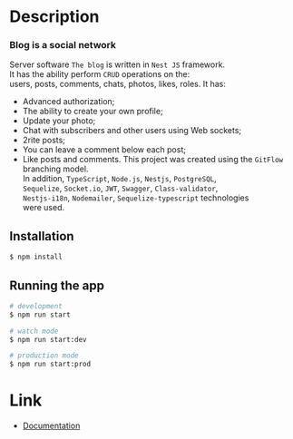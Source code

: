 # Description
### Blog is a social network
Server software `The blog` is written in `Nest JS` framework. \
It has the ability perform `CRUD` operations on the: \
users, posts, comments, chats, photos, likes, roles. It has:
- Advanced authorization; 
- The ability to create your own profile; 
- Update your photo; 
- Chat with subscribers and other users using Web sockets; 
- 2rite posts; 
- You can leave a comment below each post; 
- Like posts and comments.
This project was created using the `GitFlow` branching model. \
In addition, `TypeScript`, `Node.js`, `Nestjs`, `PostgreSQL`, \
`Sequelize`, `Socket.io`, `JWT`, `Swagger`, `Class-validator`, \
`Nestjs-i18n`, `Nodemailer`, `Sequelize-typescript` technologies \
were used.

## Installation

```bash
$ npm install
```

## Running the app

```bash
# development
$ npm run start

# watch mode
$ npm run start:dev

# production mode
$ npm run start:prod
```

# Link

- [Documentation](https://bohandsomn-blog.herokuapp.com/api)
